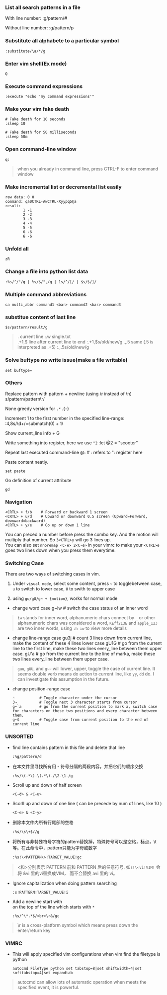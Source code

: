 ### List all search patterns in a file
With line number:
    :g/pattern/#

Without line number:
    :g/pattern/p


### Substitute all alphabete to a particular symbol
    :substitute/\a/*/g

### Enter vim shell(Ex mode)
    Q

### Execute command expressions
    :execute "echo 'my command expressions'"

### Make your vim fake death
    # Fake death for 10 seconds
    :sleep 10

    # Fake death for 50 milliseconds
    :sleep 50m

### Open command-line window
    q:

> when you already in command line, press CTRL-F to enter command window

### Make incremental list or decremental list easily
    raw data: 0 0
    command: qa0CTRL-AwCTRL-Xyypq5@a
    result:
            1 -1
            2 -2
            3 -3
            4 -4
            5 -5
            6 -6
            6 -6

### Unfold all
    zR

### Change a file into python list data
    :%s/^/"/g | %s/$/",/g | 1s/^/[/ | $s/$/]/

### Multiple command abbreviations
    ca multi_abbr command1 <bar> command2 <bar> command3

### substitue content of last line
    $s/pattern/result/g
> .   current line    :.w single.txt  
> .+1,$   line after current line to end    :.+1,$s/old/new/g
> .,.5    same (.5 is interpreted as .+5) :.,.5s/old/new/g

### Solve buftype no write issue(make a file writable)
    set buftype=

### Others

Replace pattern with pattern + newline (using \r instead of \n)
    s/pattern/pattern\r/

None greedy version for `.*`
    .\{-}

Increment 1 to the first number in the specified line-range:
    :4,8s/\d\+/\=submatch(0) + 1/


Show current\_line info
    <ctrl> + G

Write something into register, here we use `"2`
    :let @2 = "scooter"

Repeat last executed command-line
    @:                  #  : refers to ": register here


Paste content neatly.

    set paste


Go definition of current attribute

    gd


### Navigation
    <CRTL> + f/b    # Forward or backward 1 screen
    <CRTL> + u/d    # Upward or downward 0.5 screen (Upward=Forward, downward=backward)
    <CRTL> + y/e    # Go up or down 1 line

You can preced a number before press the combo key. And the motion will multiply that number. So `3<CTRL>y` will go 3 lines up.  
You can also set `nnoremap <C-e> 2<C-e>` in your vimrc to make your `<CTRL>e` goes two lines down when you press them everytime.


### Switching Case

There are two ways of switching cases in vim.
1. Under `visual mode`, select some content, press `~` to togglebetween case, `u` to switch to lower case, `U` to swith to upper case

2. using `gu/gU/g~ + {motion}`,  works for normal mode

* change word case
      g~iw        # switch the case status of an inner word

> `iw` stands for inner word, alphanumeric chars connect by `_` or other alphanumeric chars was considered a word, `KEff213E` and `apple_123` are two inner words, using `:h iw` to view more details


* change line-range case
      gu3j        # count 3 lines down from current line, make the content of these 4 lines lower case
      gU1G        # go from the current line to the first line, make these two lines every_line between them upper case.
      gU'a        # go from the current line to the line of marka, make these two lines every_line between them upper case.

> `guu`, `gUU`, and `g~~` will lower, upper, toggle the case of current line. It seems double verb means do action to current line, like `yy`, `dd` do. I can investigate this assumption in the future.


* change position-range case

      ~           # Toggle character under the cursor
      3~          # Toggle next 3 character starts from cursor
      g~`a        # go from the current position to mark a, switch case for characters on these two positions and every character between them.
      g~$         # Toggle case from current position to the end of current line



### UNSORTED

* find line contains pattern in this file and delete that line

      :%g/pattern/d

* 在本文件里寻找所有用 - 符号分隔的两段内容，并把它们的顺序交换

      :%s/\(.*\)-\(.*\)-/\2-\1-/g

* Scroll up and down of half screen

      <C-d> & <C-u>

* Scorll up and down of one line ( can be precede by num of lines, like 10<C-e> )

      <C-e> & <C-y>

* 删除本文件内所有行尾部的空格

      :%s/\s\+$//g

* 将所有与非特殊符号字符的pattern替换掉，特殊符号可以是空格，标点，\t等。在此命令中，pattern只能为字母或数字

      :%s!\<PATTERN\>!TARGET_VALUE!gc

> \<和\>分别表示 PATTERN 前和 PATTERN 后的任意符号, 如`s!\<vi!VIM!` 会将 &vi 里的vi替换成VIM， 而不会替换 avi 里的 vi。

* Ignore capitalization when doing pattern searching

      :s!PATTERN!TARGET_VALUE!i

* Add a newline start with <br> on the top of the line which starts with `*`

      :%s/^\*.*$/<br>\r&/gc

> \r is a cross-platform symbol which means press down the enter/return key


### VIMRC

* This will apply specified vim configurations when vim find the filetype is python

      autocmd FileType python set tabstop=8|set shiftwidth=4|set softtabstop=4|set expandtab

> autocmd can allow lots of automatic operation when meets the specified event, it is powerful.
